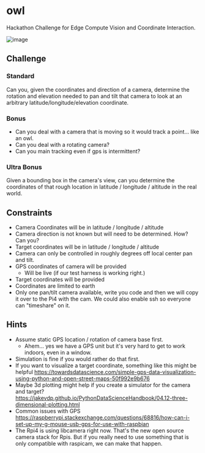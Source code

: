 # owl
Hackathon Challenge for Edge Compute Vision and Coordinate Interaction.

![image](https://user-images.githubusercontent.com/1065118/189431025-5d172308-b586-4c7d-925a-eb0ef591daa3.png)


## Challenge

### Standard
Can you, given the coordinates and direction of a camera, determine the rotation and elevation needed to pan and tilt that camera to look at an arbitrary latitude/longitude/elevation coordinate.

### Bonus
* Can you deal with a camera that is moving so it would track a point... like an owl.
* Can you deal with a rotating camera?
* Can you main tracking even if gps is intermittent?


### Ultra Bonus
Given a bounding box in the camera's view, can you determine the coordinates of that rough location in latitude / longitude / altitude in the real world.

## Constraints
* Camera Coordinates will be in latitude / longitude / altitude
* Camera direction is not known but will need to be determined. How? Can you?
* Target coordinates will be in latitude / longitude / altitude
* Camera can only be controlled in roughly degrees off local center pan and tilt.
* GPS coordinates of camera will be provided
  * Will be live (if our test harness is working right.)
* Target coordinates will be provided
* Coordinates are limited to earth
* Only one pan/tilt camera available, write you code and then we will copy it over to the Pi4 with the cam. We could also enable ssh so everyone can "timeshare" on it.

## Hints
* Assume static GPS location / rotation of camera base first.
  * Ahem... yes we have a GPS unit but it's very hard to get to work indoors, even in a window.
* Simulation is fine if you would rather do that first.
* If you want to visualize a target coordinate, something like this might be helpful https://towardsdatascience.com/simple-gps-data-visualization-using-python-and-open-street-maps-50f992e9b676
* Maybe 3d plotting might help if you create a simulator for the camera and target? https://jakevdp.github.io/PythonDataScienceHandbook/04.12-three-dimensional-plotting.html
* Common issues with GPS https://raspberrypi.stackexchange.com/questions/68816/how-can-i-set-up-my-g-mouse-usb-gps-for-use-with-raspbian
* The Rpi4 is using libcamera right now. That's the new open source camera stack for Rpis. But if you really need to use something that is only compatible with raspicam, we can make that happen.


